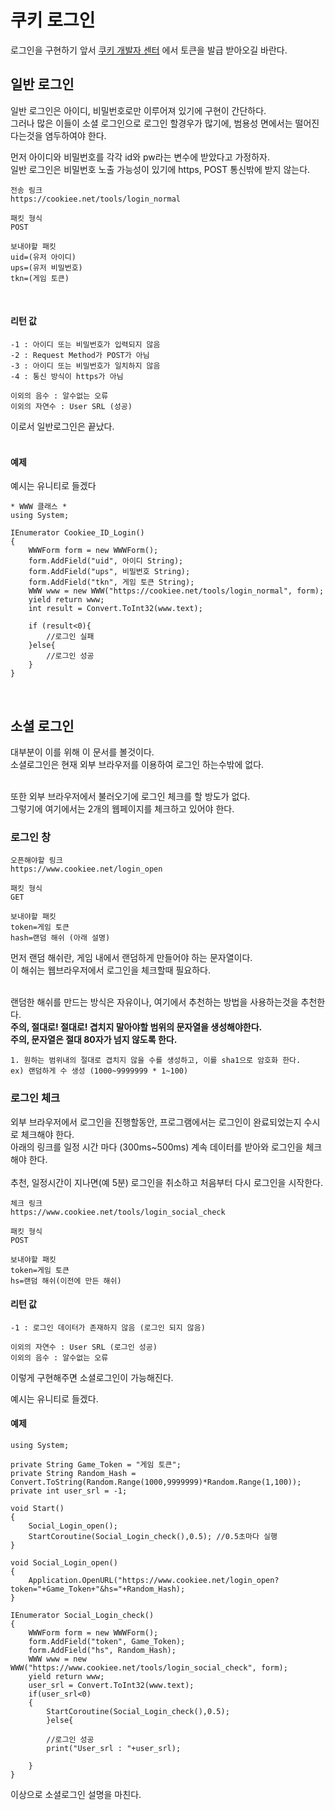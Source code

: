 # 쿠키 로그인
로그인을 구현하기 앞서 [쿠키 개발자 센터](https://www.cookiee.net/gmdata) 에서 토큰을 발급 받아오길 바란다.<br />

## 일반 로그인
일반 로그인은 아이디, 비밀번호로만 이루어져 있기에 구현이 간단하다.<br />
그러나 많은 이들이 소셜 로그인으로 로그인 할경우가 많기에, 범용성 면에서는 떨어진다는것을 염두하여야 한다. 

먼저 아이디와 비밀번호를  각각 id와 pw라는 변수에 받았다고 가정하자.<br />
일반 로그인은 비밀번호 노출 가능성이 있기에 https, POST 통신밖에 받지 않는다.

	전송 링크
    https://cookiee.net/tools/login_normal
    
    패킷 형식
    POST 
    
    보내야할 패킷
    uid=(유저 아이디)
    ups=(유저 비밀번호)
    tkn=(게임 토큰)
<br />

#### 리턴 값

	-1 : 아이디 또는 비밀번호가 입력되지 않음
	-2 : Request Method가 POST가 아님
	-3 : 아이디 또는 비밀번호가 일치하지 않음
	-4 : 통신 방식이 https가 아님
	
	이외의 음수 : 알수없는 오류
	이외의 자연수 : User SRL (성공)

이로서 일반로그인은 끝났다.<br /><br />

#### 예제
예시는 유니티로 들겠다

	* WWW 클래스 *
    using System;
    
    IEnumerator Cookiee_ID_Login()
    {
		WWWForm form = new WWWForm();
    	form.AddField("uid", 아이디 String);
    	form.AddField("ups", 비밀번호 String);
    	form.AddField("tkn", 게임 토큰 String);
    	WWW www = new WWW("https://cookiee.net/tools/login_normal", form);
    	yield return www;
    	int result = Convert.ToInt32(www.text);
    	
    	if (result<0){
    		//로그인 실패
    	}else{
    		//로그인 성공
    	}
    }
<br />

## 소셜 로그인
대부분이 이를 위해 이 문서를 볼것이다.<br>
소셜로그인은 현재 외부 브라우저를 이용하여 로그인 하는수밖에 없다.<br><br>

또한 외부 브라우저에서 불러오기에 로그인 체크를 할 방도가 없다.<br>
그렇기에 여기에서는 2개의 웹페이지를 체크하고 있어야 한다.
### 로그인 창
	오픈해야할 링크
    https://www.cookiee.net/login_open
    
    패킷 형식
    GET
    
    보내야할 패킷
    token=게임 토큰
    hash=랜덤 해쉬 (아래 설명)
    
먼저 랜덤 해쉬란, 게임 내에서 랜덤하게 만들어야 하는 문자열이다.<br>
이 해쉬는 웹브라우저에서 로그인을 체크할때 필요하다.<br><br>

랜덤한 해쉬를 만드는 방식은 자유이나, 여기에서 추천하는 방법을 사용하는것을 추천한다.<br>
<b>주의, 절대로! 절대로! 겹치지 말아야할 범위의 문자열을 생성해야한다.<br>
주의, 문자열은 절대 80자가 넘지 않도록 한다.</b>

	1. 원하는 범위내의 절대로 겹치지 않을 수를 생성하고, 이를 sha1으로 암호화 한다.
	ex) 랜덤하게 수 생성 (1000~9999999 * 1~100)

### 로그인 체크
외부 브라우저에서 로그인을 진행할동안, 프로그램에서는 로그인이 완료되었는지 수시로 체크해야 한다.<br>
아래의 링크를 일정 시간 마다 (300ms~500ms) 계속 데이터를 받아와 로그인을 체크해야 한다.<br><br>
추천, 일정시간이 지나면(예 5분) 로그인을 취소하고 처음부터 다시 로그인을 시작한다.

	체크 링크
    https://www.cookiee.net/tools/login_social_check
    
    패킷 형식
    POST
    
    보내야할 패킷
    token=게임 토큰
    hs=랜덤 해쉬(이전에 만든 해쉬)
    
#### 리턴 값

	-1 : 로그인 데이터가 존재하지 않음 (로그인 되지 않음)
	
	이외의 자연수 : User SRL (로그인 성공)
	이외의 음수 : 알수없는 오류
이렇게 구현해주면 소셜로그인이 가능해진다.

예시는  유니티로 들겠다.
#### 예제
	using System;
    
    private String Game_Token = "게임 토큰";
    private String Random_Hash = Convert.ToString(Random.Range(1000,9999999)*Random.Range(1,100));
    private int user_srl = -1;
    
    void Start()
    {
    	Social_Login_open();
    	StartCoroutine(Social_Login_check(),0.5); //0.5초마다 실행
    }
    
    void Social_Login_open()
    {
    	Application.OpenURL("https://www.cookiee.net/login_open?token="+Game_Token+"&hs="+Random_Hash);
    }
    
    IEnumerator Social_Login_check()
    {
    	WWWForm form = new WWWForm();
        form.AddField("token", Game_Token);
        form.AddField("hs", Random_Hash);
        WWW www = new WWW("https://www.cookiee.net/tools/login_social_check", form);
        yield return www;
        user_srl = Convert.ToInt32(www.text);
        if(user_srl<0)
        {
        	StartCoroutine(Social_Login_check(),0.5);
            }else{
            
        	//로그인 성공
            print("User_srl : "+user_srl);
            
        }
    }
이상으로 소셜로그인 설명을 마친다.
